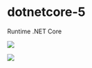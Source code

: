 # dotnetcore-5

Runtime .NET Core

[![](https://images.microbadger.com/badges/image/imdocker1/dotnetcore-5.svg)](https://microbadger.com/images/imdocker1/dotnetcore-5 "Get your own image badge on microbadger.com")

[![](https://images.microbadger.com/badges/version/imdocker1/dotnetcore-5.svg)](https://microbadger.com/images/imdocker1/dotnetcore-5 "Get your own version badge on microbadger.com")
